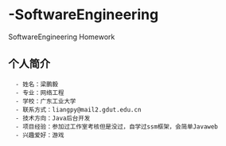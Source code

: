# -SoftwareEngineering
 SoftwareEngineering Homework
## 个人简介
      - 姓名：梁鹏毅
      - 专业：网络工程
      - 学校：广东工业大学
      - 联系方式：liangpy@mail2.gdut.edu.cn
      - 技术方向：Java后台开发
      - 项目经验：参加过工作室考核但是没过，自学过ssm框架，会简单Javaweb
      - 兴趣爱好：游戏
